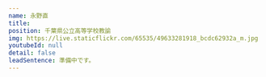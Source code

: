 ```yaml
---
name: 永野直
title: 
position: 千葉県公立高等学校教諭
img: https://live.staticflickr.com/65535/49633281918_bcdc62932a_m.jpg
youtubeId: null
detail: false
leadSentence: 準備中です。
---
```

